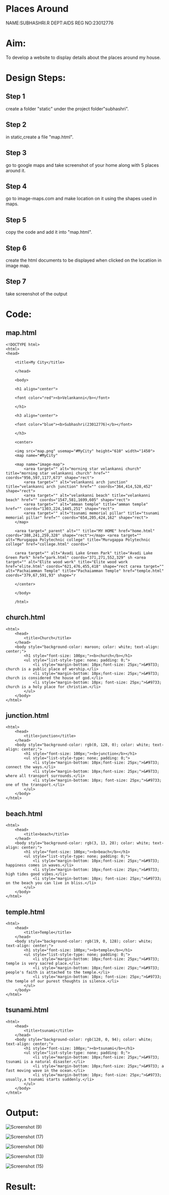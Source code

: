 # Places Around 

NAME:SUBHASHRI.R DEPT:AIDS REG NO:23012776
# Aim:
To develop a website to display details about the places around my house.

# Design Steps:
## Step 1

create a folder "static" under the project folder"subhashri".

## Step 2

in static,create a file "map.html".

## Step 3

go to google maps and take screenshot of your home along with 5 places around it.

## Step 4 

go to image-maps.com and make location on it using the shapes used in maps.

## Step 5 

copy the code and add it into "map.html".

## Step 6

create the html documents to be displayed when clicked on the locatiion in image map.

## Step 7

take screenshot of the output

# Code:

## map.html
```
<!DOCTYPE html>
<html>
<head>

    <title>My City</title>
    
    </head>
    
    <body>
    
    <h1 align="center">
    
    <font color="red"><b>Velankanni</b></font>
    
    </h1>
    
    <h3 align="center">
    
    <font color="blue"><b>Subhashri(23012776)</b></font>
    
    </h3>
    
    <center>
    
    <img src="map.png" usemap="#MyCity" height="610" width="1450">
    <map name="#MyCity"
    
    <map name="image-map">
        <area target="" alt="morning star velankanni church" title="morning star velankanni church" href="" coords="956,597,1177,673" shape="rect">
        <area target="" alt="velankanni arch junction" title="velankanni arch junction" href="" coords="364,414,528,452" shape="rect">
        <area target="" alt="velankanni beach" title="velankanni beach" href="" coords="1547,581,1699,605" shape="rect">
        <area target="" alt="amman temple" title="amman temple" href="" coords="1303,224,1445,251" shape="rect">
        <area target="" alt="tsunami memorial pillar" title="tsunami memorial pillar" href="" coords="654,205,424,162" shape="rect">
    </map>
    
    <area target="_parent" alt="" title="MY HOME" href="home.html" coords="388,241,259,328" shape="rect"></map> <area target="" alt="Murugappa Polytechnic college" title="Murugappa Polytechnic college" href="college.html" coords="
    
    carea target="" alt="Avadi Lake Green Park" title="Avadi Lake Green Park" href="park.html" coords="371,271,552,329" sh <area target="" alt="Elite wood work" title="Elite wood work href="elite.html" coords="621,476,455,418" shape="rect carea target="" alt="Pachaiamman Temple" title="Pachaiamman Temple" href="temple.html" coords="379,67,591,93" shape="r
    
    </center>
    
    </body>
    
    /html>
```
## church.html
```
<html>
    <head>
        <title>Church</title>
    </head>
    <body style="background-color: maroon; color: white; text-align: center;">
        <h1 style="font-size: 100px;"><b>church</b></h1>
        <ul style="list-style-type: none; padding: 0;">
            <li style="margin-bottom: 10px;font-size: 25px;">&#9733; church is a public place of worship.</li>
            <li style="margin-bottom: 10px;font-size: 25px;">&#9733; church is considered the house of god.</li>
            <li style="margin-bottom: 10px; font-size: 25px;">&#9733; church is a holy place for christian.</li>
        </ul>
    </body>
</html>
```
## junction.html
```
<html>
    <head>
        <title>junction</title>
    </head>
    <body style="background-color: rgb(0, 128, 0); color: white; text-align: center;">
        <h1 style="font-size: 100px;"><b>junction</b></h1>
        <ul style="list-style-type: none; padding: 0;">
            <li style="margin-bottom: 10px;font-size: 25px;">&#9733; connect the ways.</li>
            <li style="margin-bottom: 10px;font-size: 25px;">&#9733; where all transport surrounds.</li>
            <li style="margin-bottom: 10px; font-size: 25px;">&#9733; one of the transport.</li>
        </ul>
    </body>
</html>
```
## beach.html
```
<html>
    <head>
        <title>beach</title>
    </head>
    <body style="background-color: rgb(3, 13, 28); color: white; text-align: center;">
        <h1 style="font-size: 100px;"><b>beach</b></h1>
        <ul style="list-style-type: none; padding: 0;">
            <li style="margin-bottom: 10px;font-size: 25px;">&#9733; happiness comes in waves.</li>
            <li style="margin-bottom: 10px;font-size: 25px;">&#9733; high tides good vibes.</li>
            <li style="margin-bottom: 10px; font-size: 25px;">&#9733; on the beach you can live in bliss.</li>
        </ul>
    </body>
</html>
```
## temple.html
```
<html>
    <head>
        <title>Temple</title>
    </head>
    <body style="background-color: rgb(19, 0, 128); color: white; text-align: center;">
        <h1 style="font-size: 100px;"><b>temple</b></h1>
        <ul style="list-style-type: none; padding: 0;">
            <li style="margin-bottom: 10px;font-size: 25px;">&#9733; temple is very sacred place.</li>
            <li style="margin-bottom: 10px;font-size: 25px;">&#9733; people's faith is attached to the temple.</li>
            <li style="margin-bottom: 10px; font-size: 25px;">&#9733; the temple of our purest thoughts is silence.</li>
        </ul>
    </body>
</html>
```
## tsunami.html
```
<html>
    <head>
        <title>tsunami</title>
    </head>
    <body style="background-color: rgb(128, 0, 94); color: white; text-align: center;">
        <h1 style="font-size: 100px;"><b>tsunami</b></h1>
        <ul style="list-style-type: none; padding: 0;">
            <li style="margin-bottom: 10px;font-size: 25px;">&#9733; tsunami is a natural disaster.</li>
            <li style="margin-bottom: 10px;font-size: 25px;">&#9733; a fast moving wave in the ocean.</li>
            <li style="margin-bottom: 10px; font-size: 25px;">&#9733; usually,a tsunami starts suddenly.</li>
        </ul>
    </body>
</html>
```


# Output:

![Screenshot (9)](https://github.com/SubhashriRavichandran10/Ex-04-webTech_imagemap/assets/145743413/a5c898d5-0fa2-4995-b053-7b88d16e5ab8)

![Screenshot (17)](https://github.com/SubhashriRavichandran10/Ex-04-webTech_imagemap/assets/145743413/edb4e799-cccc-4f2b-8f3d-e6a0a36ca5ed)

![Screenshot (16)](https://github.com/SubhashriRavichandran10/Ex-04-webTech_imagemap/assets/145743413/9956699b-75ba-4c81-be73-bdbb6de610f7)


![Screenshot (13)](https://github.com/SubhashriRavichandran10/Ex-04-webTech_imagemap/assets/145743413/94014513-a8d0-415c-965c-554315d5d576)


![Screenshot (15)](https://github.com/SubhashriRavichandran10/Ex-04-webTech_imagemap/assets/145743413/879506a7-4b08-4892-8461-c6e5c40f6793)






# Result:

